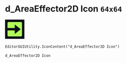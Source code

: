 # d_AreaEffector2D Icon `64x64`
<img src="/img/d_AreaEffector2D%20Icon.png" width=64 height=64>

``` CSharp
EditorGUIUtility.IconContent("d_AreaEffector2D Icon")
```
```
d_AreaEffector2D Icon
```
